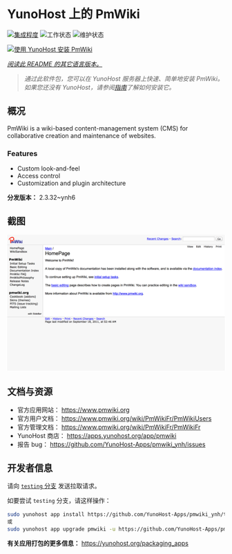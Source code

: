 <!--
注意：此 README 由 <https://github.com/YunoHost/apps/tree/master/tools/readme_generator> 自动生成
请勿手动编辑。
-->

# YunoHost 上的 PmWiki

[![集成程度](https://dash.yunohost.org/integration/pmwiki.svg)](https://ci-apps.yunohost.org/ci/apps/pmwiki/) ![工作状态](https://ci-apps.yunohost.org/ci/badges/pmwiki.status.svg) ![维护状态](https://ci-apps.yunohost.org/ci/badges/pmwiki.maintain.svg)

[![使用 YunoHost 安装 PmWiki](https://install-app.yunohost.org/install-with-yunohost.svg)](https://install-app.yunohost.org/?app=pmwiki)

*[阅读此 README 的其它语言版本。](./ALL_README.md)*

> *通过此软件包，您可以在 YunoHost 服务器上快速、简单地安装 PmWiki。*  
> *如果您还没有 YunoHost，请参阅[指南](https://yunohost.org/install)了解如何安装它。*

## 概况

PmWiki is a wiki-based content-management system (CMS) for collaborative creation and maintenance of websites. 

### Features

- Custom look-and-feel
- Access control
- Customization and plugin architecture

**分发版本：** 2.3.32~ynh6

## 截图

![PmWiki 的截图](./doc/screenshots/pmwiki.png)

## 文档与资源

- 官方应用网站： <https://www.pmwiki.org>
- 官方用户文档： <https://www.pmwiki.org/wiki/PmWikiFr/PmWikiUsers>
- 官方管理文档： <https://www.pmwiki.org/wiki/PmWikiFr/PmWikiFr>
- YunoHost 商店： <https://apps.yunohost.org/app/pmwiki>
- 报告 bug： <https://github.com/YunoHost-Apps/pmwiki_ynh/issues>

## 开发者信息

请向 [`testing` 分支](https://github.com/YunoHost-Apps/pmwiki_ynh/tree/testing) 发送拉取请求。

如要尝试 `testing` 分支，请这样操作：

```bash
sudo yunohost app install https://github.com/YunoHost-Apps/pmwiki_ynh/tree/testing --debug
或
sudo yunohost app upgrade pmwiki -u https://github.com/YunoHost-Apps/pmwiki_ynh/tree/testing --debug
```

**有关应用打包的更多信息：** <https://yunohost.org/packaging_apps>
